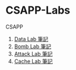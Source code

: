 # CSAPP-Labs
CSAPP 
1. [Data Lab 筆記](https://hackmd.io/@Chang-Chia-Chi/Sk9_ygs6_)
2. [Bomb Lab 筆記](https://hackmd.io/@Chang-Chia-Chi/HJt0Tvr1K)
3. [Attack Lab 筆記](https://hackmd.io/@Chang-Chia-Chi/H1Z8o7QlK)
4. [Cache Lab 筆記](https://hackmd.io/@Chang-Chia-Chi/rkRCq_vbY)

